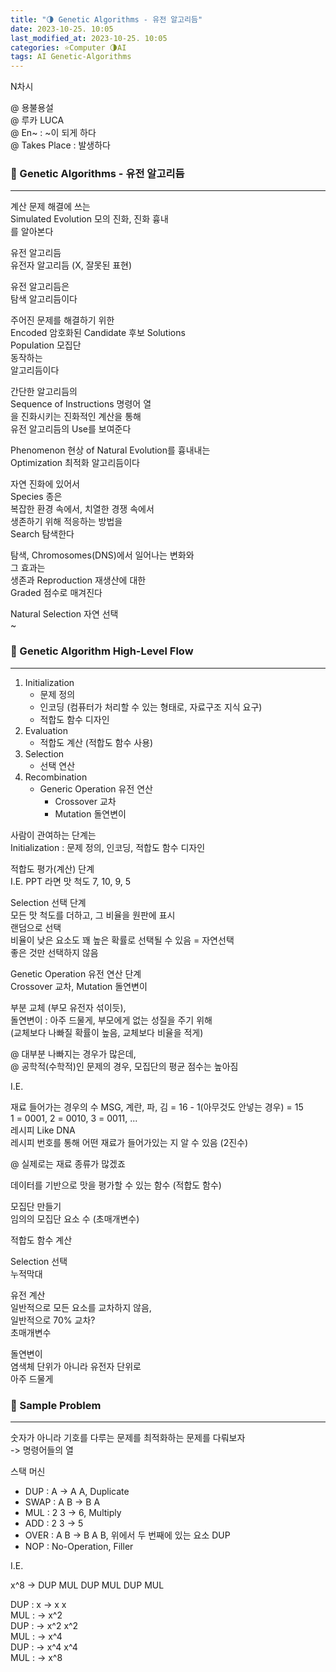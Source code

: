 ```yaml
---
title: "🌗 Genetic Algorithms - 유전 알고리듬"
date: 2023-10-25. 10:05
last_modified_at: 2023-10-25. 10:05
categories: ⭐Computer 🌗AI
tags: AI Genetic-Algorithms
---
```


N차시  

@ 용불용설  
@ 루카 LUCA  
@ En~ : ~이 되게 하다  
@ Takes Place : 발생하다  

### 💫 Genetic Algorithms - 유전 알고리듬

---

계산 문제 해결에 쓰는  
Simulated Evolution 모의 진화, 진화 흉내  
를 알아본다  

유전 알고리듬  
유전자 알고리듬 (X, 잘못된 표현)  

유전 알고리듬은  
탐색 알고리듬이다  

주어진 문제를 해결하기 위한  
Encoded 암호화된 Candidate 후보 Solutions  
Population 모집단  
동작하는  
알고리듬이다  

간단한 알고리듬의  
Sequence of Instructions 명령어 열  
을 진화시키는 진화적인 계산을 통해  
유전 알고리듬의 Use를 보여준다  

Phenomenon 현상 of Natural Evolution를 흉내내는  
Optimization 최적화 알고리듬이다  

자연 진화에 있어서  
Species 종은  
복잡한 환경 속에서, 치열한 경쟁 속에서  
생존하기 위해 적응하는 방법을  
Search 탐색한다  

탐색, Chromosomes(DNS)에서 일어나는 변화와  
그 효과는  
생존과 Reproduction 재생산에 대한  
Graded 점수로 매겨진다  

Natural Selection 자연 선택  
~  

### 💫 Genetic Algorithm High-Level Flow

---

1. Initialization
   - 문제 정의
   - 인코딩 (컴퓨터가 처리할 수 있는 형태로, 자료구조 지식 요구)
   - 적합도 함수 디자인
2. Evaluation
   - 적합도 계산 (적합도 함수 사용)
3. Selection
   - 선택 연산
4. Recombination
   - Generic Operation 유전 연산
     - Crossover 교차
     - Mutation 돌연변이

사람이 관여하는 단계는  
Initialization : 문제 정의, 인코딩, 적합도 함수 디자인  

적합도 평가(계산) 단계  
I.E. PPT 라면 맛 척도 7, 10, 9, 5  

Selection 선택 단계  
모든 맛 척도를 더하고, 그 비율을 원판에 표시  
랜덤으로 선택  
비율이 낮은 요소도 꽤 높은 확률로 선택될 수 있음 = 자연선택  
좋은 것만 선택하지 않음  

Genetic Operation 유전 연산 단계  
Crossover 교차, Mutation 돌연변이  

부분 교체 (부모 유전자 섞이듯),  
돌연변이 : 아주 드물게, 부모에게 없는 성질을 주기 위해  
(교체보다 나빠질 확률이 높음, 교체보다 비율을 적게)  

@ 대부분 나빠지는 경우가 많은데,  
@ 공학적(수학적)인 문제의 경우, 모집단의 평균 점수는 높아짐  

I.E.  

재료 들어가는 경우의 수
MSG, 계란, 파, 김 = 16 - 1(아무것도 안넣는 경우) = 15  
1 = 0001, 2 = 0010, 3 = 0011, ...  
레시피 Like DNA  
레시피 번호를 통해 어떤 재료가 들어가있는 지 알 수 있음 (2진수)  

@ 실제로는 재료 종류가 많겠죠  

데이터를 기반으로 맛을 평가할 수 있는 함수 (적합도 함수)  

모집단 만들기  
임의의 모집단 요소 수 (초매개변수)  

적합도 함수 계산  

Selection 선택  
누적막대  

유전 계산  
일반적으로 모든 요소를 교차하지 않음,  
일반적으로 70% 교차?  
초매개변수  

돌연변이  
염색체 단위가 아니라 유전자 단위로  
아주 드물게  

### 💫 Sample Problem

---

숫자가 아니라 기호를 다루는 문제를 최적화하는 문제를 다뤄보자  
-> 명령어들의 열  

스택 머신  

- DUP : A -> A A, Duplicate
- SWAP : A B -> B A
- MUL : 2 3 -> 6, Multiply
- ADD : 2 3 -> 5
- OVER : A B -> B A B, 위에서 두 번째에 있는 요소 DUP
- NOP : No-Operation, Filler

I.E.  

x^8 -> DUP MUL DUP MUL DUP MUL  

DUP : x -> x x  
MUL : -> x^2  
DUP : -> x^2 x^2  
MUL : -> x^4  
DUP : -> x^4 x^4  
MUL : -> x^8  
